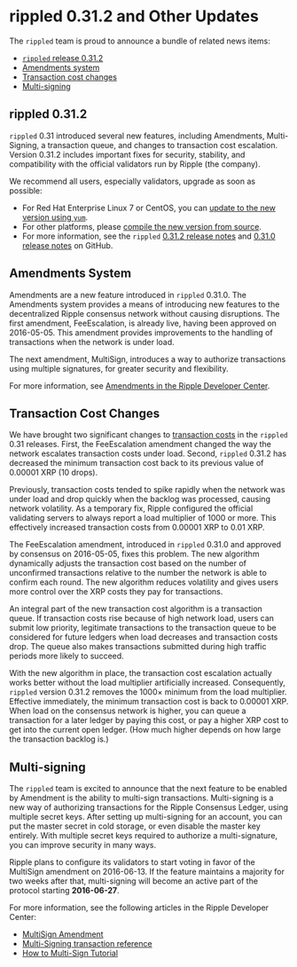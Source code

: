 # rippled 0.31.2 and Other Updates

The `rippled` team is proud to announce a bundle of related news items:

* [`rippled` release 0.31.2](#rippled-0312)
* [Amendments system](#amendments-system)
* [Transaction cost changes](#transaction-cost-changes)
* [Multi-signing](#multi-signing)

## rippled 0.31.2 ##

`rippled` 0.31 introduced several new features, including Amendments, Multi-Signing, a transaction queue, and changes to transaction cost escalation. Version 0.31.2 includes important fixes for security, stability, and compatibility with the official validators run by Ripple (the company).

We recommend all users, especially validators, upgrade as soon as possible:

* For Red Hat Enterprise Linux 7 or CentOS, you can [update to the new version using `yum`](https://ripple.com/build/rippled-setup/#updating-rippled).
* For other platforms, please [compile the new version from source](https://github.com/ripple/rippled/tree/master/Builds).
* For more information, see the `rippled` [0.31.2 release notes](https://github.com/ripple/rippled/releases/tag/0.31.2) and [0.31.0 release notes](https://github.com/ripple/rippled/releases/tag/0.31.0) on GitHub.

## Amendments System ##

Amendments are a new feature introduced in `rippled` 0.31.0. The Amendments system provides a means of introducing new features to the decentralized Ripple consensus network without causing disruptions. The first amendment, FeeEscalation, is already live, having been approved on 2016-05-05. This amendment provides improvements to the handling of transactions when the network is under load.

The next amendment, MultiSign, introduces a way to authorize transactions using multiple signatures, for greater security and flexibility.

For more information, see [Amendments in the Ripple Developer Center](https://ripple.com/build/amendments/).

## Transaction Cost Changes ##

We have brought two significant changes to [transaction costs](https://ripple.com/build/transaction-cost/) in the `rippled` 0.31 releases. First, the FeeEscalation amendment changed the way the network escalates transaction costs under load. Second, `rippled` 0.31.2 has decreased the minimum transaction cost back to its previous value of 0.00001 XRP (10 drops).

Previously, transaction costs tended to spike rapidly when the network was under load and drop quickly when the backlog was processed, causing network volatility. As a temporary fix, Ripple configured the official validating servers to always report a load multiplier of 1000 or more. This effectively increased transaction costs from 0.00001 XRP to 0.01 XRP.

The FeeEscalation amendment, introduced in `rippled` 0.31.0 and approved by consensus on 2016-05-05, fixes this problem. The new algorithm dynamically adjusts the transaction cost based on the number of unconfirmed transactions relative to the number the network is able to confirm each round. The new algorithm reduces volatility and gives users more control over the XRP costs they pay for transactions.

An integral part of the new transaction cost algorithm is a transaction queue. If transaction costs rise because of high network load, users can submit low priority, legitimate transactions to the transaction queue to be considered for future ledgers when load decreases and transaction costs drop. The queue also makes transactions submitted during high traffic periods more likely to succeed.

With the new algorithm in place, the transaction cost escalation actually works better without the load multiplier artificially increased. Consequently, `rippled` version 0.31.2 removes the 1000× minimum from the load multiplier. Effective immediately, the minimum transaction cost is back to 0.00001 XRP. When load on the consensus network is higher, you can queue a transaction for a later ledger by paying this cost, or pay a higher XRP cost to get into the current open ledger. (How much higher depends on how large the transaction backlog is.)

## Multi-signing ##

The `rippled` team is excited to announce that the next feature to be enabled by Amendment is the ability to multi-sign transactions. Multi-signing is a new way of authorizing transactions for the Ripple Consensus Ledger, using multiple secret keys. After setting up multi-signing for an account, you can put the master secret in cold storage, or even disable the master key entirely. With multiple secret keys required to authorize a multi-signature, you can improve security in many ways.

Ripple plans to configure its validators to start voting in favor of the MultiSign amendment on 2016-06-13. If the feature maintains a majority for two weeks after that, multi-signing will become an active part of the protocol starting **2016-06-27**.

For more information, see the following articles in the Ripple Developer Center:

* [MultiSign Amendment](https://ripple.com/build/amendments/#multisign)
* [Multi-Signing transaction reference](https://ripple.com/build/transactions/#multi-signing)
* [How to Multi-Sign Tutorial](https://ripple.com/build/how-to-multi-sign/)
